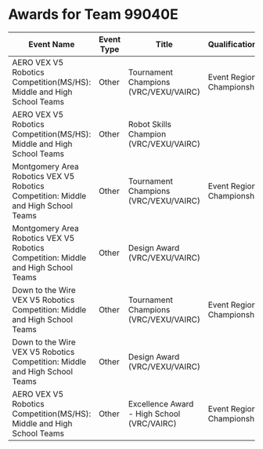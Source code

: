 # Awards for Team 99040E

| Event Name | Event Type | Title | Qualifications |
|------------|------------|-------|----------------|
| AERO VEX V5 Robotics Competition(MS/HS): Middle and High School Teams | Other | Tournament Champions (VRC/VEXU/VAIRC) | Event Region Championship |
| AERO VEX V5 Robotics Competition(MS/HS): Middle and High School Teams | Other | Robot Skills Champion (VRC/VEXU/VAIRC) |  |
| Montgomery Area Robotics VEX V5 Robotics Competition: Middle and High School Teams | Other | Tournament Champions (VRC/VEXU/VAIRC) | Event Region Championship |
| Montgomery Area Robotics VEX V5 Robotics Competition: Middle and High School Teams | Other | Design Award (VRC/VEXU/VAIRC) |  |
| Down to the Wire VEX V5 Robotics Competition: Middle and High School Teams | Other | Tournament Champions (VRC/VEXU/VAIRC) | Event Region Championship |
| Down to the Wire VEX V5 Robotics Competition: Middle and High School Teams | Other | Design Award (VRC/VEXU/VAIRC) |  |
| AERO VEX V5 Robotics Competition(MS/HS): Middle and High School Teams | Other | Excellence Award - High School (VRC/VAIRC) | Event Region Championship |
